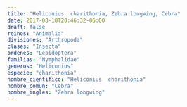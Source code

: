```yaml
---
title: "Heliconius  charithonia, Zebra longwing, Cebra"
date: 2017-08-18T20:46:32-06:00
draft: false
reinos: "Animalia"
divisiones: "Arthropoda"
clases: "Insecta"
ordenes: "Lepidoptera"
familias: "Nymphalidae"
generos: "Heliconius"
especie: "charithonia"
nombre_cientifico: "Heliconius  charithonia"
nombre_comun: "Cebra"
nombre_ingles: "Zebra longwing"
---
```

